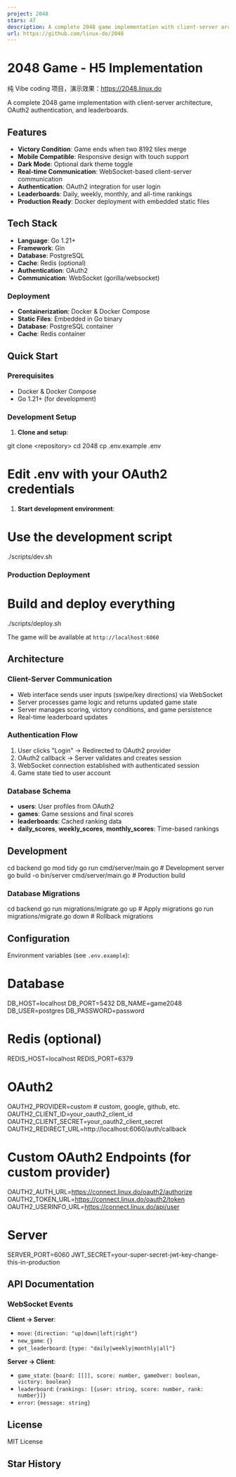 ```yaml
---
project: 2048
stars: 47
description: A complete 2048 game implementation with client-server architecture, OAuth2 authentication, and leaderboards.
url: https://github.com/linux-do/2048
---
```


2048 Game - H5 Implementation
=============================

纯 Vibe coding 项目，演示效果：https://2048.linux.do

A complete 2048 game implementation with client-server architecture, OAuth2 authentication, and leaderboards.

Features
--------

-   **Victory Condition**: Game ends when two 8192 tiles merge
-   **Mobile Compatible**: Responsive design with touch support
-   **Dark Mode**: Optional dark theme toggle
-   **Real-time Communication**: WebSocket-based client-server communication
-   **Authentication**: OAuth2 integration for user login
-   **Leaderboards**: Daily, weekly, monthly, and all-time rankings
-   **Production Ready**: Docker deployment with embedded static files

Tech Stack
----------

-   **Language**: Go 1.21+
-   **Framework**: Gin
-   **Database**: PostgreSQL
-   **Cache**: Redis (optional)
-   **Authentication**: OAuth2
-   **Communication**: WebSocket (gorilla/websocket)

### Deployment

-   **Containerization**: Docker & Docker Compose
-   **Static Files**: Embedded in Go binary
-   **Database**: PostgreSQL container
-   **Cache**: Redis container

Quick Start
-----------

### Prerequisites

-   Docker & Docker Compose
-   Go 1.21+ (for development)

### Development Setup

1.  **Clone and setup**:

git clone <repository\>
cd 2048
cp .env.example .env
# Edit .env with your OAuth2 credentials

1.  **Start development environment**:

# Use the development script
./scripts/dev.sh

### Production Deployment

# Build and deploy everything
./scripts/deploy.sh

The game will be available at `http://localhost:6060`

Architecture
------------

### Client-Server Communication

-   Web interface sends user inputs (swipe/key directions) via WebSocket
-   Server processes game logic and returns updated game state
-   Server manages scoring, victory conditions, and game persistence
-   Real-time leaderboard updates

### Authentication Flow

1.  User clicks "Login" → Redirected to OAuth2 provider
2.  OAuth2 callback → Server validates and creates session
3.  WebSocket connection established with authenticated session
4.  Game state tied to user account

### Database Schema

-   **users**: User profiles from OAuth2
-   **games**: Game sessions and final scores
-   **leaderboards**: Cached ranking data
-   **daily\_scores**, **weekly\_scores**, **monthly\_scores**: Time-based rankings

Development
-----------

cd backend
go mod tidy
go run cmd/server/main.go    # Development server
go build -o bin/server cmd/server/main.go  # Production build

### Database Migrations

cd backend
go run migrations/migrate.go up    # Apply migrations
go run migrations/migrate.go down  # Rollback migrations

Configuration
-------------

Environment variables (see `.env.example`):

# Database
DB\_HOST\=localhost
DB\_PORT\=5432
DB\_NAME\=game2048
DB\_USER\=postgres
DB\_PASSWORD\=password

# Redis (optional)
REDIS\_HOST\=localhost
REDIS\_PORT\=6379

# OAuth2
OAUTH2\_PROVIDER\=custom  # custom, google, github, etc.
OAUTH2\_CLIENT\_ID\=your\_oauth2\_client\_id
OAUTH2\_CLIENT\_SECRET\=your\_oauth2\_client\_secret
OAUTH2\_REDIRECT\_URL\=http://localhost:6060/auth/callback

# Custom OAuth2 Endpoints (for custom provider)
OAUTH2\_AUTH\_URL\=https://connect.linux.do/oauth2/authorize
OAUTH2\_TOKEN\_URL\=https://connect.linux.do/oauth2/token
OAUTH2\_USERINFO\_URL\=https://connect.linux.do/api/user

# Server
SERVER\_PORT\=6060
JWT\_SECRET\=your-super-secret-jwt-key-change-this-in-production

API Documentation
-----------------

### WebSocket Events

**Client → Server**:

-   `move`: `{direction: "up|down|left|right"}`
-   `new_game`: `{}`
-   `get_leaderboard`: `{type: "daily|weekly|monthly|all"}`

**Server → Client**:

-   `game_state`: `{board: [[]], score: number, gameOver: boolean, victory: boolean}`
-   `leaderboard`: `{rankings: [{user: string, score: number, rank: number}]}`
-   `error`: `{message: string}`

License
-------

MIT License

Star History
------------
